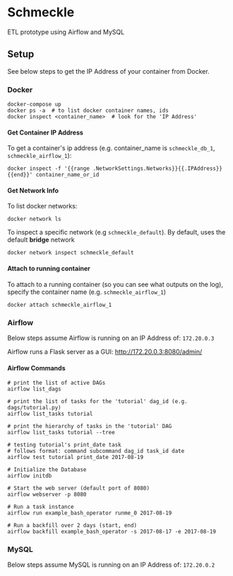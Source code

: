# Schmeckle 

ETL prototype using Airflow and MySQL

## Setup

See below steps to get the IP Address of your container from Docker. 

### Docker

    docker-compose up
    docker ps -a  # to list docker container names, ids
    docker inspect <container_name>  # look for the 'IP Address' 

#### Get Container IP Address

To get a container's ip address (e.g. container_name is `schmeckle_db_1`, `schmeckle_airflow_1`):

    docker inspect -f '{{range .NetworkSettings.Networks}}{{.IPAddress}}{{end}}' container_name_or_id

#### Get Network Info

To list docker networks:

    docker network ls

To inspect a specific network (e.g `schmeckle_default`). By default, uses the default **bridge** network

    docker network inspect schmeckle_default

#### Attach to running container

To attach to a running container (so you can see what outputs on the log), specify the container name (e.g. `schmeckle_airflow_1`)

    docker attach schmeckle_airflow_1

### Airflow

Below steps assume Airflow is running on an IP Address of: `172.20.0.3`

Airflow runs a Flask server as a GUI: http://172.20.0.3:8080/admin/

#### Airflow Commands

    # print the list of active DAGs
    airflow list_dags

    # print the list of tasks for the 'tutorial' dag_id (e.g. dags/tutorial.py)
    airflow list_tasks tutorial
    
    # print the hierarchy of tasks in the 'tutorial' DAG
    airflow list_tasks tutorial --tree

    # testing tutorial's print_date task
    # follows format: command subcommand dag_id task_id date
    airflow test tutorial print_date 2017-08-19

    # Initialize the Database
    airflow initdb

    # Start the web server (default port of 8080)
    airflow webserver -p 8080

    # Run a task instance
    airflow run example_bash_operator runme_0 2017-08-19

    # Run a backfill over 2 days (start, end)
    airflow backfill example_bash_operator -s 2017-08-17 -e 2017-08-19

### MySQL

Below steps assume MySQL is running on an IP Address of: `172.20.0.2`

